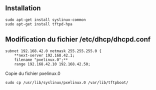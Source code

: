 ## Installation
```
sudo apt-get install syslinux-common
sudo apt-get install tftpd-hpa
```

## Modification du fichier /etc/dhcp/dhcpd.conf
```
subnet 192.168.42.0 netmask 255.255.255.0 {
    **next-server 192.168.42.1; 
    filename "pxelinux.0";**
    range 192.168.42.10 192.168.42.50;
```

Copie du fichier pxelinux.0
```
sudo cp /usr/lib/syslinux/pxelinux.0 /var/lib/tftpboot/
```

